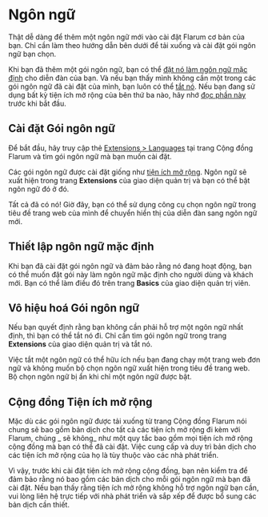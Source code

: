 # Ngôn ngữ

Thật dễ dàng để thêm một ngôn ngữ mới vào cài đặt Flarum cơ bản của bạn. Chỉ cần làm theo hướng dẫn bên dưới để tải xuống và cài đặt gói ngôn ngữ bạn chọn.

Khi bạn đã thêm một gói ngôn ngữ, bạn có thể [đặt nó làm ngôn ngữ mặc định](#thiết-lập-ngôn-ngữ-mặc-định) cho diễn đàn của bạn. Và nếu bạn thấy mình không cần một trong các gói ngôn ngữ đã cài đặt của mình, bạn luôn có thể [tắt nó](#disabling-a-language-pack).
Nếu bạn đang sử dụng bất kỳ tiện ích mở rộng của bên thứ ba nào, hãy nhớ [đọc phần này](#third-party-extensions) trước khi bắt đầu.

## Cài đặt Gói ngôn ngữ

Để bắt đầu, hãy truy cập thẻ [Extensions > Languages](https://discuss.flarum.org/t/languages) tại trang Cộng đồng Flarum và tìm gói ngôn ngữ mà bạn muốn cài đặt.

Các gói ngôn ngữ được cài đặt giống như [tiện ích mở rộng](extensions.md). Ngôn ngữ sẽ xuất hiện trong trang **Extensions** của giao diện quản trị và bạn có thể bật ngôn ngữ đó ở đó.

Tất cả đã có nó! Giờ đây, bạn có thể sử dụng công cụ chọn ngôn ngữ trong tiêu đề trang web của mình để chuyển hiển thị của diễn đàn sang ngôn ngữ mới.

## Thiết lập ngôn ngữ mặc định

Khi bạn đã cài đặt gói ngôn ngữ và đảm bảo rằng nó đang hoạt động, bạn có thể muốn đặt gói này làm ngôn ngữ mặc định cho người dùng và khách mới. Bạn có thể làm điều đó trên trang **Basics** của giao diện quản trị viên.

## Vô hiệu hoá Gói ngôn ngữ

Nếu bạn quyết định rằng bạn không cần phải hỗ trợ một ngôn ngữ nhất định, thì bạn có thể tắt nó đi. Chỉ cần tìm gói ngôn ngữ trong trang **Extensions** của giao diện quản trị và tắt nó.

Việc tắt một ngôn ngữ có thể hữu ích nếu bạn đang chạy một trang web đơn ngữ và không muốn bộ chọn ngôn ngữ xuất hiện trong tiêu đề trang web. Bộ chọn ngôn ngữ bị ẩn khi chỉ một ngôn ngữ được bật.

## Cộng đồng Tiện ích mở rộng

Mặc dù các gói ngôn ngữ được tải xuống từ trang Cộng đồng Flarum nói chung sẽ bao gồm bản dịch cho tất cả các tiện ích mở rộng đi kèm với Flarum, chúng _ sẽ không_ như một quy tắc bao gồm mọi tiện ích mở rộng cộng đồng mà bạn có thể đã cài đặt. Việc cung cấp và duy trì bản dịch cho các tiện ích mở rộng của họ là tùy thuộc vào các nhà phát triển.

Vì vậy, trước khi cài đặt tiện ích mở rộng cộng đồng, bạn nên kiểm tra để đảm bảo rằng nó bao gồm các bản dịch cho mỗi gói ngôn ngữ mà bạn đã cài đặt. Nếu bạn thấy rằng tiện ích mở rộng không hỗ trợ ngôn ngữ bạn cần, vui lòng liên hệ trực tiếp với nhà phát triển và sắp xếp để được bổ sung các bản dịch cần thiết.